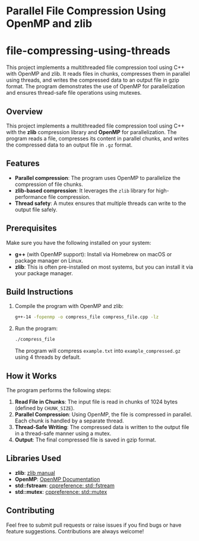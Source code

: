 # Parallel File Compression Using OpenMP and zlib

# file-compressing-using-threads
This project implements a multithreaded file compression tool using C++ with OpenMP and zlib. It reads files in chunks, compresses them in parallel using threads, and writes the compressed data to an output file in gzip format. The program demonstrates the use of OpenMP for parallelization and ensures thread-safe file operations using mutexes.

## Overview

This project implements a multithreaded file compression tool using C++ with the **zlib** compression library and **OpenMP** for parallelization. The program reads a file, compresses its content in parallel chunks, and writes the compressed data to an output file in `.gz` format.

## Features

- **Parallel compression**: The program uses OpenMP to parallelize the compression of file chunks.
- **zlib-based compression**: It leverages the `zlib` library for high-performance file compression.
- **Thread safety**: A mutex ensures that multiple threads can write to the output file safely.

## Prerequisites

Make sure you have the following installed on your system:

- **g++** (with OpenMP support): Install via Homebrew on macOS or package manager on Linux.
- **zlib**: This is often pre-installed on most systems, but you can install it via your package manager.

## Build Instructions

1. Compile the program with OpenMP and zlib:
   ```bash
   g++-14 -fopenmp -o compress_file compress_file.cpp -lz
   ```

2. Run the program:
   ```bash
   ./compress_file
   ```

   The program will compress `example.txt` into `example_compressed.gz` using 4 threads by default.

## How it Works

The program performs the following steps:

1. **Read File in Chunks**: The input file is read in chunks of 1024 bytes (defined by `CHUNK_SIZE`).
2. **Parallel Compression**: Using OpenMP, the file is compressed in parallel. Each chunk is handled by a separate thread.
3. **Thread-Safe Writing**: The compressed data is written to the output file in a thread-safe manner using a mutex.
4. **Output**: The final compressed file is saved in gzip format.

## Libraries Used

- **zlib**: [zlib manual](https://www.zlib.net/manual.html)
- **OpenMP**: [OpenMP Documentation](https://www.openmp.org/wp-content/uploads/OpenMP-4.0-C.pdf)
- **std::fstream**: [cppreference: std::fstream](https://en.cppreference.com/w/cpp/io/basic_fstream)
- **std::mutex**: [cppreference: std::mutex](https://en.cppreference.com/w/cpp/thread/mutex)

## Contributing

Feel free to submit pull requests or raise issues if you find bugs or have feature suggestions. Contributions are always welcome!

